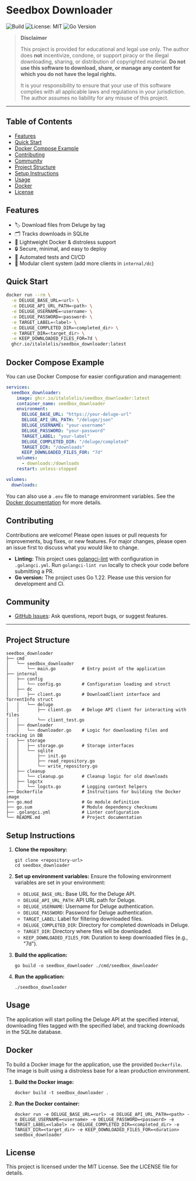 # Seedbox Downloader

![Build](https://github.com/italolelis/seedbox_downloader/actions/workflows/main.yml/badge.svg)
![License: MIT](https://img.shields.io/badge/License-MIT-yellow.svg)
![Go Version](https://img.shields.io/badge/Go-1.22-blue)

> **Disclaimer**
>
> This project is provided for educational and legal use only. The author does **not** incentivize, condone, or support piracy or the illegal downloading, sharing, or distribution of copyrighted material. **Do not use this software to download, share, or manage any content for which you do not have the legal rights.**
>
> It is your responsibility to ensure that your use of this software complies with all applicable laws and regulations in your jurisdiction. The author assumes no liability for any misuse of this project.

---

## Table of Contents
- [Features](#features)
- [Quick Start](#quick-start)
- [Docker Compose Example](#docker-compose-example)
- [Contributing](#contributing)
- [Community](#community)
- [Project Structure](#project-structure)
- [Setup Instructions](#setup-instructions)
- [Usage](#usage)
- [Docker](#docker)
- [License](#license)

## Features

- 🏷️  Download files from Deluge by tag
- 🗂️  Tracks downloads in SQLite
- 🐳  Lightweight Docker & distroless support
- 🔒  Secure, minimal, and easy to deploy
- 🧪  Automated tests and CI/CD
- 🧩  Modular client system (add more clients in `internal/dc`)

## Quick Start

```sh
docker run --rm \
  -e DELUGE_BASE_URL=<url> \
  -e DELUGE_API_URL_PATH=<path> \
  -e DELUGE_USERNAME=<username> \
  -e DELUGE_PASSWORD=<password> \
  -e TARGET_LABEL=<label> \
  -e DELUGE_COMPLETED_DIR=<completed_dir> \
  -e TARGET_DIR=<target_dir> \
  -e KEEP_DOWNLOADED_FILES_FOR=7d \
  ghcr.io/italolelis/seedbox_downloader:latest
```

## Docker Compose Example

You can use Docker Compose for easier configuration and management:

```yaml
services:
  seedbox_downloader:
    image: ghcr.io/italolelis/seedbox_downloader:latest
    container_name: seedbox_downloader
    environment:
      DELUGE_BASE_URL: "https://your-deluge-url"
      DELUGE_API_URL_PATH: "/deluge/json"
      DELUGE_USERNAME: "your-username"
      DELUGE_PASSWORD: "your-password"
      TARGET_LABEL: "your-label"
      DELUGE_COMPLETED_DIR: "/deluge/completed"
      TARGET_DIR: "/downloads"
      KEEP_DOWNLOADED_FILES_FOR: "7d"
    volumes:
      - downloads:/downloads
    restart: unless-stopped

volumes:
  downloads:
```

You can also use a `.env` file to manage environment variables. See the [Docker documentation](https://docs.docker.com/compose/environment-variables/) for more details.

## Contributing

Contributions are welcome! Please open issues or pull requests for improvements, bug fixes, or new features. For major changes, please open an issue first to discuss what you would like to change.

- **Linting:** This project uses [golangci-lint](https://golangci-lint.run/) with configuration in `.golangci.yml`. Run `golangci-lint run` locally to check your code before submitting a PR.
- **Go version:** The project uses Go 1.22. Please use this version for development and CI.

## Community

- [GitHub Issues](https://github.com/italolelis/seedbox_downloader/issues): Ask questions, report bugs, or suggest features.

---

## Project Structure

```
seedbox_downloader
├── cmd
│   └── seedbox_downloader
│       └── main.go          # Entry point of the application
├── internal
│   ├── config
│   │   └── config.go        # Configuration loading and struct
│   ├── dc
│   │   ├── client.go        # DownloadClient interface and TorrentInfo struct
│   │   └── deluge
│   │       ├── client.go    # Deluge API client for interacting with files
│   │       └── client_test.go
│   ├── downloader
│   │   └── downloader.go    # Logic for downloading files and tracking in DB
│   ├── storage
│   │   ├── storage.go       # Storage interfaces
│   │   └── sqlite
│   │       ├── init.go
│   │       ├── read_repository.go
│   │       └── write_repository.go
│   ├── cleanup
│   │   └── cleanup.go       # Cleanup logic for old downloads
│   ├── logctx
│   │   └── logctx.go        # Logging context helpers
├── Dockerfile               # Instructions for building the Docker image
├── go.mod                   # Go module definition
├── go.sum                   # Module dependency checksums
├── .golangci.yml            # Linter configuration
└── README.md                # Project documentation
```

## Setup Instructions

1. **Clone the repository:**
   ```
   git clone <repository-url>
   cd seedbox_downloader
   ```

2. **Set up environment variables:**
   Ensure the following environment variables are set in your environment:
   - `DELUGE_BASE_URL`: Base URL for the Deluge API.
   - `DELUGE_API_URL_PATH`: API URL path for Deluge.
   - `DELUGE_USERNAME`: Username for Deluge authentication.
   - `DELUGE_PASSWORD`: Password for Deluge authentication.
   - `TARGET_LABEL`: Label for filtering downloaded files.
   - `DELUGE_COMPLETED_DIR`: Directory for completed downloads in Deluge.
   - `TARGET_DIR`: Directory where files will be downloaded.
   - `KEEP_DOWNLOADED_FILES_FOR`: Duration to keep downloaded files (e.g., "7d").

3. **Build the application:**
   ```
   go build -o seedbox_downloader ./cmd/seedbox_downloader
   ```

4. **Run the application:**
   ```
   ./seedbox_downloader
   ```

## Usage

The application will start polling the Deluge API at the specified interval, downloading files tagged with the specified label, and tracking downloads in the SQLite database.

## Docker

To build a Docker image for the application, use the provided `Dockerfile`. The image is built using a distroless base for a lean production environment.

1. **Build the Docker image:**
   ```
   docker build -t seedbox_downloader .
   ```

2. **Run the Docker container:**
   ```
   docker run -e DELUGE_BASE_URL=<url> -e DELUGE_API_URL_PATH=<path> -e DELUGE_USERNAME=<username> -e DELUGE_PASSWORD=<password> -e TARGET_LABEL=<label> -e DELUGE_COMPLETED_DIR=<completed_dir> -e TARGET_DIR=<target_dir> -e KEEP_DOWNLOADED_FILES_FOR=<duration> seedbox_downloader
   ```

## License

This project is licensed under the MIT License. See the LICENSE file for details.
